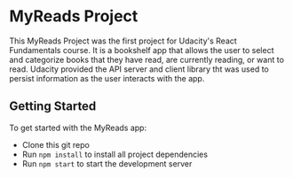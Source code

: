 # MyReads Project

This MyReads Project was the first project for Udacity's React Fundamentals course. It is a bookshelf app that allows the user to select and categorize books that they have read, are currently reading, or want to read. Udacity provided the API server and client library tht was used to persist information as the user interacts with the app.

## Getting Started

To get started with the MyReads app:

* Clone this git repo
* Run `npm install` to install all project dependencies
* Run `npm start` to start the development server

